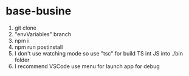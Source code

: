 # base-busine
1. git clone
2. "envVariables" branch
3. npm i
4. npm run postinstall
5. I don't use watching mode
so use "tsc" for build TS  int JS into ./bin folder
6. I recommend VSCode use menu for launch app for debug



